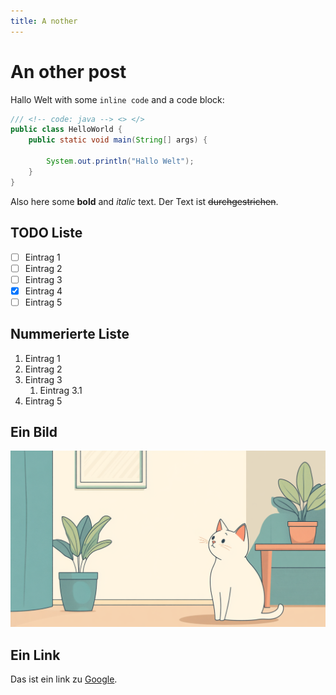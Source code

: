 ```yaml
---
title: A nother
---
```


# An **other post**

Hallo Welt with some `inline code` and a code block:

```java
/// <!-- code: java --> <> </>
public class HelloWorld {
    public static void main(String[] args) {

        System.out.println("Hallo Welt");
    }
}
```

Also here some **bold** and _italic_ text.
Der Text ist ~~durchgestrichen~~.

## TODO Liste

- [ ] Eintrag 1
- [ ] Eintrag 2
- [ ] Eintrag 3
- [x] Eintrag 4
- [ ] Eintrag 5

## Nummerierte Liste

1. Eintrag 1
2. Eintrag 2
3. Eintrag 3
   1. Eintrag 3.1
4. Eintrag 5

## Ein Bild

![Katze](img.png)

## Ein Link

Das ist ein link zu [Google](https://www.google.com).
